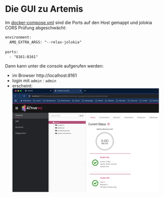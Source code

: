 # Die GUI zu Artemis

Im [docker-compose.yml](deploy/simple/docker-compose.yml) sind die Ports auf den Host gemappt und jolokia CORS Prüfung abgeschwächt:

    environment:
      AMQ_EXTRA_ARGS: "--relax-jolokia"

    ports:
      - "8161:8161"



Dann kann unter
die console aufgerufen werden:

- im Browser http://localhost:8161
- login mit `admin` : `admin`
- erscheint:![alt text](.images/SCR-20241210-o5j.png)